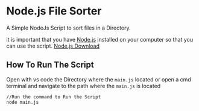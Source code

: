 # Node.js File Sorter

A Simple NodeJs Script to sort files in a Directory.


it is important that you have [Node.js](https://nodejs.org/en/) installed on your computer so that you can use the script.
[Node.js Download](https://nodejs.org/en/)

## How To Run The Script
Open with vs code the Directory where the `main.js` located or open a cmd terminal and navigate to the path where the `main.js` is located
```
//Run the command to Run the Script
node main.js
```
